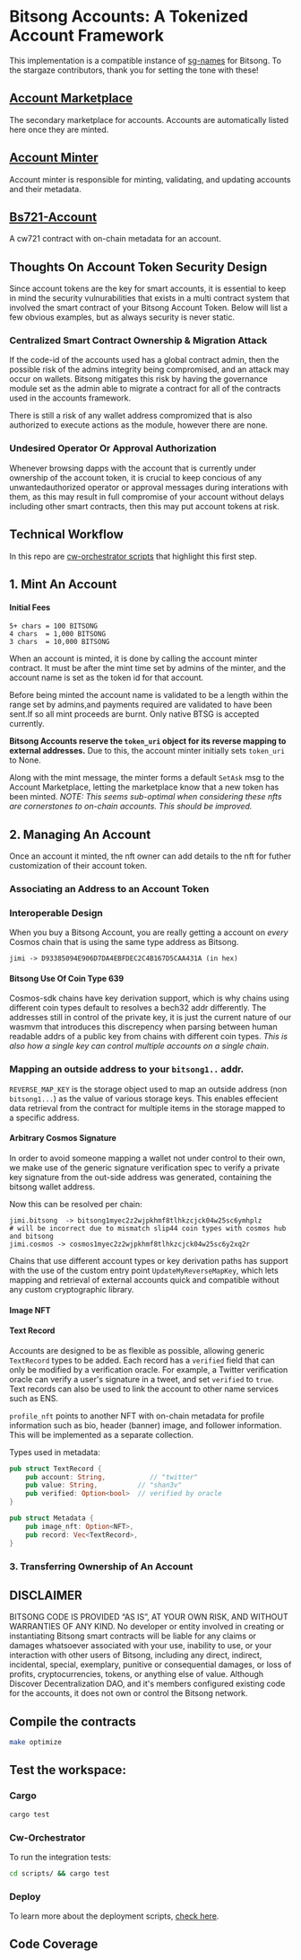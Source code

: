 # Bitsong Accounts: A Tokenized Account Framework

This implementation is a compatible instance of [sg-names](https://github.com/public-awesome/names) for Bitsong. To the stargaze contributors, thank you for setting the tone with these!
<!-- ##  [API Docs](./API.md) -->
 
## [Account Marketplace](./contracts/bs721-account-marketplace/README.md)
The secondary marketplace for accounts. Accounts are automatically listed here once they are minted.

## [Account Minter](./contracts/bs721-account-minter/README.md)
Account minter is responsible for minting, validating, and updating accounts and their metadata.

## [Bs721-Account](./contracts/bs721-account/README.md)
A cw721 contract with on-chain metadata for an account.

## Thoughts On Account Token Security Design 
Since account tokens are the key for smart accounts, it is essential to keep in mind the security vulnurabilities that exists in a multi contract system that involved the smart contract of your Bitsong Account Token. Below will list a few obvious examples, but as always security is never static.

### Centralized Smart Contract Ownership & Migration Attack
If the code-id of the accounts used has a global contract admin, then the possible risk of the admins integrity being compromised, and an attack may occur on wallets. Bitsong mitigates this risk by having the governance module set as the admin able to migrate a contract for all of the contracts used in the accounts framework. 


There is still a risk of any wallet address compromized that is also authorized to execute actions as the module, however there are none. 

### Undesired Operator Or Approval Authorization
Whenever browsing dapps with the account that is currently under ownership of the account token, it is crucial to keep concious of any unwantedauthorized operator or approval messages during interations with them, as this may result in full compromise of your account without delays  including other smart contracts, then this may put  account tokens at risk. 


## Technical Workflow

In this repo are [cw-orchestrator scripts](../../scripts/src/bin/manual_deploy.rs) that highlight this first step.

## 1. Mint An Account 

#### Initial Fees
```
5+ chars = 100 BITSONG
4 chars  = 1,000 BITSONG
3 chars  = 10,000 BITSONG
``` 

When an account is minted, it is done by calling the account minter contract. It must be after the mint time set by admins of the minter, and the account name is set as the token id for that account. 

Before being minted the account name is validated to be a length within the range set by admins,and  payments required are validated to have been sent.If so all mint proceeds are burnt. Only native BTSG is accepted currently.

**Bitsong Accounts reserve the `token_uri` object for its reverse mapping to external addresses.** Due to this, the account minter initially sets `token_uri` to None. 

Along with the mint message, the minter forms a default `SetAsk` msg to the Account Marketplace, letting the marketplace know that a new token has been minted. *NOTE: This seems sub-optimal when considering these nfts are cornerstones to on-chain accounts. This should be improved.*

<!-- #### Abstract Account Support 
Bitsong accounts uses custom metadata that specificies whether or not this token is being used for an abstract account.   -->

## 2. Managing An Account 
Once an account it minted, the nft owner can add details to the nft for futher customization of their account token. 

### Associating an Address to an Account Token
### Interoperable Design
When you buy a Bitsong Account, you are really getting a account on _every_ Cosmos chain that is using the same type address as Bitsong. 

```
jimi -> D93385094E906D7DA4EBFDEC2C4B167D5CAA431A (in hex)
```

#### Bitsong Use Of Coin Type 639
Cosmos-sdk chains have key derivation support, which is why chains using different coin types default to resolves a bech32 addr differently. The addresses still in  control of the private key, it is just the current nature of our wasmvm that introduces this discrepency when parsing between human readable addrs of a public key from chains with different coin types. *This is also how a single key can control multiple accounts on a single chain*. 


### Mapping an **outside address** to your `bitsong1..` addr.
`REVERSE_MAP_KEY` is the storage object used to map an outside address (non `bitsong1...`) as the value of various storage keys. This enables effecient data retrieval from the contract for multiple items in the storage mapped to a specific address. 

#### Arbitrary Cosmos Signature
In order to avoid someone mapping a wallet not under control to their own, we make use of the generic signature verification spec to verify a private key signature from the out-side address was generated, containing the bitsong wallet address.



Now this can be resolved per chain:
```
jimi.bitsong  -> bitsong1myec2z2wjpkhmf8tlhkzcjck04w25sc6ymhplz
# will be incorrect due to mismatch slip44 coin types with cosmos hub and bitsong 
jimi.cosmos -> cosmos1myec2z2wjpkhmf8tlhkzcjck04w25sc6y2xq2r
```

Chains that use different account types or key derivation paths has support with the use of the custom entry point `UpdateMyReverseMapKey`, which lets mapping and retrieval of external accounts quick and compatible without any custom cryptographic library. 

#### Image NFT 

#### Text Record 
Accounts are designed to be as flexible as possible, allowing generic `TextRecord` types to be added. Each record has a `verified` field that can only be modified by a verification oracle. For example, a Twitter verification oracle can verify a user's signature in a tweet, and set `verified` to `true`. Text records can also be used to link the account to other name services such as ENS.

`profile_nft` points to another NFT with on-chain metadata for profile information such as bio, header (banner) image, and follower information. This will be implemented as a separate collection.

Types used in metadata:

```rs
pub struct TextRecord {
    pub account: String,           // "twitter"
    pub value: String,          // "shan3v"
    pub verified: Option<bool>  // verified by oracle
}
```

```rs
pub struct Metadata {
    pub image_nft: Option<NFT>,
    pub record: Vec<TextRecord>,
}
```
### 3. Transferring Ownership of An Account 



## DISCLAIMER

BITSONG CODE IS PROVIDED “AS IS”, AT YOUR OWN RISK, AND WITHOUT WARRANTIES OF ANY KIND. No developer or entity involved in creating or instantiating Bitsong smart contracts will be liable for any claims or damages whatsoever associated with your use, inability to use, or your interaction with other users of Bitsong, including any direct, indirect, incidental, special, exemplary, punitive or consequential damages, or loss of profits, cryptocurrencies, tokens, or anything else of value. Although Discover Decentralization DAO, and it's members configured existing code for the accounts, it does not own or control the Bitsong network.

## Compile the contracts 
```sh
make optimize
```
## Test the workspace: 
### Cargo
```sh
cargo test
```
### Cw-Orchestrator
To run the integration tests:
```sh 
cd scripts/ && cargo test
```
### Deploy 

To learn more about the deployment scripts, [check here](./scripts/README).

## Code Coverage 
